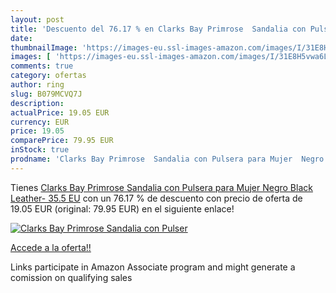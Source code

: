 ```yaml
---
layout: post
title: 'Descuento del 76.17 % en Clarks Bay Primrose  Sandalia con Pulser'
date: 
thumbnailImage: 'https://images-eu.ssl-images-amazon.com/images/I/31E8H5vwa6L._SL200_.jpg'
images: [ 'https://images-eu.ssl-images-amazon.com/images/I/31E8H5vwa6L._SL200_.jpg' ]
comments: true
category: ofertas
author: ring
slug: B079MCVQ7J
description:
actualPrice: 19.05 EUR
currency: EUR
price: 19.05
comparePrice: 79.95 EUR
inStock: true
prodname: 'Clarks Bay Primrose  Sandalia con Pulsera para Mujer  Negro  Black Leather-   35.5 EU'
---
```


Tienes [Clarks Bay Primrose  Sandalia con Pulsera para Mujer  Negro  Black Leather-   35.5 EU](https://www.amazon.es/dp/B079MCVQ7J/?tag=tolees-21) con un 76.17 % de descuento con precio de oferta de 19.05 EUR (original: 79.95 EUR) en el siguiente enlace!

[![Clarks Bay Primrose  Sandalia con Pulser](https://images-eu.ssl-images-amazon.com/images/I/31E8H5vwa6L._SL200_.jpg)](https://www.amazon.es/dp/B079MCVQ7J/?tag=tolees-21)

[Accede a la oferta!!](https://www.amazon.es/dp/B079MCVQ7J/?tag=tolees-21)

Links participate in Amazon Associate program and might generate a comission on qualifying sales


